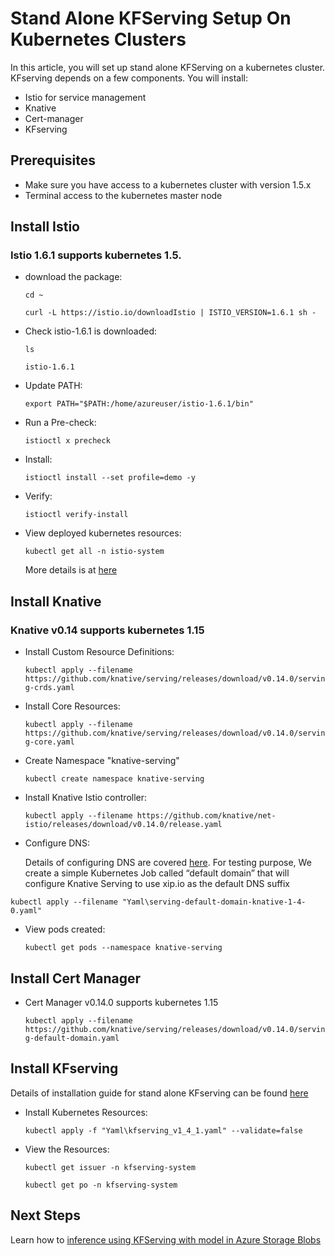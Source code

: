 # Stand Alone KFServing Setup On Kubernetes Clusters

In this article, you will set up stand alone KFServing on a kubernetes cluster. KFserving depends on a few
components. You will install:

*	Istio for service management
*	Knative
*	Cert-manager 
*	KFserving

## Prerequisites

*   Make sure you have access to a kubernetes cluster with version 1.5.x
*   Terminal access to the kubernetes master node

## Install Istio

### Istio 1.6.1 supports kubernetes 1.5.

*  download the package:


    ```cd ~```

    ```curl -L https://istio.io/downloadIstio | ISTIO_VERSION=1.6.1 sh -```


*  Check istio-1.6.1 is downloaded:

    ```ls```

    ```istio-1.6.1``` 

*  Update PATH:
   
    ```export PATH="$PATH:/home/azureuser/istio-1.6.1/bin"```
   
*  Run a Pre-check:
   
    ```istioctl x precheck```

*  Install:
   
    ```istioctl install --set profile=demo -y```

*  Verify:

    ```istioctl verify-install```

*  View deployed kubernetes resources:

    ```kubectl get all -n istio-system```

    More details is at [here](https://istio.io/latest/docs/setup/getting-started/)

## Install Knative

### Knative v0.14 supports kubernetes 1.15

*  Install Custom Resource Definitions:
   
    ```kubectl apply --filename https://github.com/knative/serving/releases/download/v0.14.0/serving-crds.yaml```

*  Install Core Resources:

    ```kubectl apply --filename https://github.com/knative/serving/releases/download/v0.14.0/serving-core.yaml ```

*  Create Namespace "knative-serving"
   
    ```kubectl create namespace knative-serving```
   
*  Install Knative Istio controller:

    ```kubectl apply --filename https://github.com/knative/net-istio/releases/download/v0.14.0/release.yaml```

*  Configure DNS:
   
   Details of configuring DNS are covered [here](https://knative.dev/v0.18-docs/install/any-kubernetes-cluster/). For
   testing purpose, We create a simple Kubernetes Job called “default domain” that will configure Knative Serving 
   to use xip.io as the default DNS suffix
   
 ```kubectl apply --filename "Yaml\serving-default-domain-knative-1-4-0.yaml" ```
   
*  View pods created:

    ```kubectl get pods --namespace knative-serving```


## Install Cert Manager

*  Cert Manager v0.14.0 supports kubernetes 1.15

    ```kubectl apply --filename https://github.com/knative/serving/releases/download/v0.14.0/serving-default-domain.yaml```

## Install KFserving

   Details of installation guide for stand alone KFserving can be found [here](https://github.com/kubeflow/kfserving#standalone-kfserving-installation)

*  Install Kubernetes Resources: 

    ```kubectl apply -f "Yaml\kfserving_v1_4_1.yaml" --validate=false```

*   View the Resources:

     ```kubectl get issuer -n kfserving-system```

    ```kubectl get po -n kfserving-system```

## Next Steps

Learn how to [inference using KFServing with model in Azure Storage Blobs](KFServing-with-model-in-Azure-Storage.md)

    
